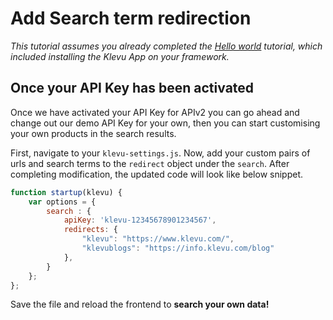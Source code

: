 # Add Search term redirection

_This tutorial assumes you already completed the [Hello world](/getting-started/1-hello-world) tutorial, which included  installing the Klevu App on your framework._

## Once your API Key has been activated

Once we have activated your API Key for APIv2 you can go ahead and change out
our demo API Key for your own, then you can start customising your own products
in the search results.

First, navigate to your `klevu-settings.js`.
Now, add your custom pairs of urls and search terms to the `redirect` object under the `search`. After completing modification, the updated code will look like below snippet. 

```js
function startup(klevu) {
    var options = {
        search : {
            apiKey: 'klevu-12345678901234567',
            redirects: {
                "klevu": "https://www.klevu.com/",
                "klevublogs": "https://info.klevu.com/blog"
            },
        }
    };
};
```

Save the file and reload the frontend to **search your own data!**
